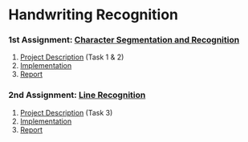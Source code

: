 # Handwriting Recognition


### 1st Assignment: [Character Segmentation and Recognition](https://github.com/ChryssaNab/Handwriting-Recognition/tree/main/Character%20Recognition)
1. [Project Description](https://github.com/ChryssaNab/Handwriting-Recognition/blob/main/HWR_Project_description.pdf) (Task 1 & 2)
2. [Implementation](https://github.com/ChryssaNab/Handwriting-Recognition/tree/main/Character%20Recognition/src)
3. [Report](https://github.com/ChryssaNab/Handwriting-Recognition/blob/main/Character%20Recognition/report/report.pdf)
### 2nd Assignment: [Line Recognition]()
1. [Project Description](https://github.com/ChryssaNab/Handwriting-Recognition/blob/main/HWR_Project_description.pdf) (Task 3)
2. [Implementation]()
3. [Report]()
